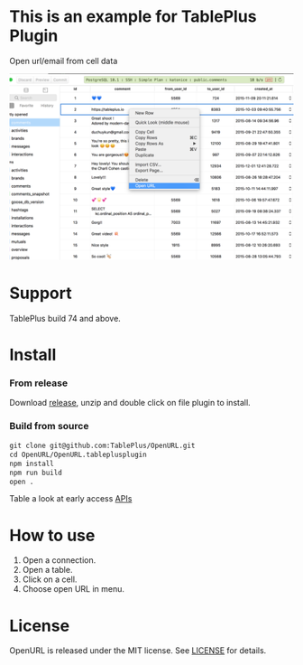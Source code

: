 # This is an example for TablePlus Plugin

Open url/email from cell data

![menu](https://github.com/TablePlus/OpenURL/blob/master/Resource/url.png "menu")

# Support

TablePlus build 74 and above.

# Install

### From release

Download [release](https://github.com/TablePlus/OpenURL/releases), unzip and double click on file plugin to install.

### Build from source

```
git clone git@github.com:TablePlus/OpenURL.git
cd OpenURL/OpenURL.tableplusplugin
npm install
npm run build
open .
```

Table a look at early access [APIs](https://github.com/TablePlus/TablePlus/wiki/plugin-api)

# How to use

1. Open a connection.
2. Open a table.
3. Click on a cell.
4. Choose open URL in menu.

# License

OpenURL is released under the MIT license. See [LICENSE](https://github.com/TablePlus/DummiesData/blob/master/LICENSE) for details.
